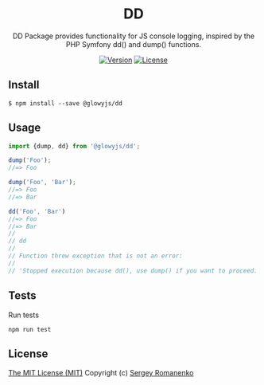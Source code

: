 <h1 align="center">DD</h1>
<p align="center">DD Package provides functionality for JS console logging, inspired by the PHP Symfony dd() and dump() functions.</p>

<p align="center">
<a href="https://github.com/glowyjs/dd/releases"><img alt="Version" src="https://img.shields.io/github/release/glowyjs/dd.svg?label=version&color=green"></a> <a href="https://github.com/glowyjs/dd"><img src="https://img.shields.io/badge/license-MIT-blue.svg?color=green" alt="License"></a>

## Install

```
$ npm install --save @glowyjs/dd
```

## Usage

```js
import {dump, dd} from '@glowyjs/dd';

dump('Foo');
//=> Foo

dump('Foo', 'Bar');
//=> Foo
//=> Bar

dd('Foo', 'Bar')
//=> Foo
//=> Bar
//
// dd
//
// Function threw exception that is not an error:
//
// 'Stopped execution because dd(), use dump() if you want to proceed.'
```

## Tests

Run tests

```
npm run test
```

## License
[The MIT License (MIT)](https://github.com/glowyjs/dd/blob/master/LICENSE.txt)
Copyright (c) [Sergey Romanenko](https://github.com/Awilum)
